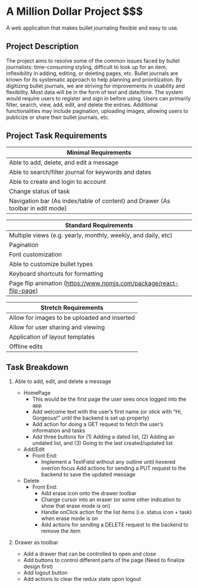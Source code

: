 # A Million Dollar Project $$$

A web application that makes bullet journaling flexible and easy to use.

## Project Description

The project aims to resolve some of the common issues faced by bullet journalists: time-consuming styling, difficult 
to look up for an item, inflexibility in adding, editing, or deleting pages, etc. Bullet journals are known for its 
systematic approach to help planning and prioritization. By digitizing bullet journals, we are striving for improvements 
in usability and flexibility. Most data will be in the form of text and date/time. The system would require users to 
register and sign in before using. Users can primarily filter, search, view, add, edit, and delete the entries. 
Additional functionalities may include pagination, uploading images, allowing users to publicize or share their bullet 
journals, etc.

## Project Task Requirements

| **Minimal Requirements** |
| --- |
| Able to add, delete, and edit a message |
| Able to search/filter journal for keywords and dates |
| Able to create and login to account |
| Change status of task |
| Navigation bar (As index/table of content) and Drawer (As toolbar in edit mode) |

| **Standard Requirements** |
| --- |
| Multiple views (e.g. yearly, monthly, weekly, and daily, etc) |
| Pagination |
| Font customization |
| Able to customize bullet types |
| Keyboard shortcuts for formatting |
| Page flip animation (https://www.npmjs.com/package/react-flip-page) |

| **Stretch Requirements** |
| --- |
| Allow for images to be uploaded and inserted |
| Allow for user sharing and viewing | 
| Application of layout templates |
| Offline edits |

## Task Breakdown

1. Able to add, edit, and delete a message
   * HomePage
     * This would be the first page the user sees once logged into the app
     * Add welcome text with the user’s first name (or stick with “Hi, Gorgeous!” until the backend is set up properly)
     * Add action for doing a GET request to fetch the user’s information and tasks
     * Add three buttons for (1) Adding a dated list, (2) Adding an undated list, and (3) Going to the last created/updated list
   * Add/Edit
     * Front End:
       * Implement a TextField without any outline until hovered over/on focus
Add actions for sending a PUT request to the backend to save the updated message
   * Delete
     * Front End:
       * Add erase icon onto the drawer toolbar
       * Change cursor into an eraser (or some other indication to show that erase mode is on)
       * Handle onClick action for the list items (i.e. status icon + task) when erase mode is on
       * Add actions for sending a DELETE request to the backend to remove the item

2. Drawer as toolbar
   * Add a drawer that can be controlled to open and close
   * Add buttons to control different parts of the page (Need to finalize design first)
   * Add logout button
   * Add actions to clear the redux state upon logout
